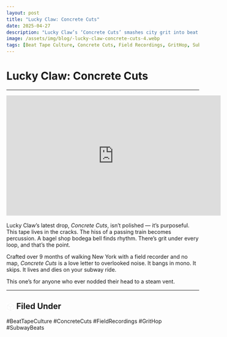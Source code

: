 ```yaml
---
layout: post
title: "Lucky Claw: Concrete Cuts"
date: 2025-04-27
description: "Lucky Claw’s ‘Concrete Cuts’ smashes city grit into beat tape warmth."
image: /assets/img/blog/-lucky-claw-concrete-cuts-4.webp
tags: [Beat Tape Culture, Concrete Cuts, Field Recordings, GritHop, SubwayBeats]
---
```


# Lucky Claw: Concrete Cuts

---

<iframe width="560" height="315" src="https://www.youtube.com/embed/Jf2NT2UGKIk?si=NJ1Iy5-4puS_XWq-" title="YouTube video player" frameborder="0" allow="accelerometer; autoplay; clipboard-write; encrypted-media; gyroscope; picture-in-picture; web-share" referrerpolicy="strict-origin-when-cross-origin" allowfullscreen></iframe>

<p>Lucky Claw’s latest drop, <em>Concrete Cuts</em>, isn’t polished — it’s purposeful. This tape lives in the cracks. The hiss of a passing train becomes percussion. A bagel shop bodega bell finds rhythm. There’s grit under every loop, and that’s the point.</p>
<p>Crafted over 9 months of walking New York with a field recorder and no map, <em>Concrete Cuts</em> is a love letter to overlooked noise. It bangs in mono. It skips. It lives and dies on your subway ride.</p>
<p>This one’s for anyone who ever nodded their head to a steam vent.</p>

---

## <img src="/assets/icons/cube.svg" alt="Cube icon" style="width: 1em; vertical-align: middle;" /> Filed Under
#BeatTapeCulture #ConcreteCuts #FieldRecordings #GritHop #SubwayBeats
